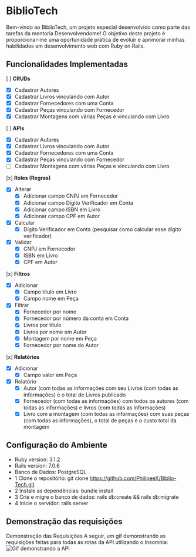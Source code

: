# BiblioTech

Bem-vindo ao BiblioTech, um projeto especial desenvolvido como parte das tarefas da mentoria Desenvolvendome! O objetivo deste projeto é proporcionar-me uma oportunidade prática de evoluir e aprimorar minhas habilidades em desenvolvimento web com Ruby on Rails.


## Funcionalidades Implementadas

[ ] **CRUDs**
- [x] Cadastrar Autores
- [x] Cadastrar Livros vinculando com Autor
- [x] Cadastrar Fornecedores com uma Conta
- [x] Cadastrar Peças vinculando com Fornecedor
- [x] Cadastrar Montagens com várias Peças e vinculando com Livro

[ ] **APIs**
- [x] Cadastrar Autores
- [x] Cadastrar Livros vinculando com Autor
- [x] Cadastrar Fornecedores com uma Conta
- [x] Cadastrar Peças vinculando com Fornecedor
- [ ] Cadastrar Montagens com várias Peças e vinculando com Livro

[x] **Roles (Regras)**
- [x] Alterar
    - [x] Adicionar campo CNPJ em Fornecedor
    - [x] Adicionar campo Dígito Verificador em Conta
    - [x] Adicionar campo ISBN em Livro
    - [x] Adicionar campo CPF em Autor
- [x] Calcular
    - [x] Dígito Verificador em Conta (pesquisar como calcular esse dígito verificador)
- [x] Validar
    - [x] CNPJ em Fornecedor
    - [x] ISBN em Livro
    - [x] CPF em Autor

[x] **Filtros**
- [x] Adicionar
    - [x] Campo título em Livro
    - [x] Campo nome em Peça
- [x] Filtrar
    - [x] Fornecedor por nome
    - [x] Fornecedor por número da conta em Conta
    - [x] Livros por título
    - [x] Livros por nome em Autor
    - [x] Montagem por nome em Peça
    - [x] Fornecedor por nome do Autor

[x] **Relatórios**
- [x] Adicionar
    - [x] Campo valor em Peça
- [x] Relatório
    - [x] Autor (com todas as informações com seu Livros (com todas as informações) e o total de Livros publicado
    - [x] Fornecedor (com todas as informações) com todos os autores (com todas as informações) e livros (com todas as informações)
    - [x] Livro com a montagem (com todas as informações) com suas peças (com todas as informações), o total de peças e o custo total da montagem

## Configuração do Ambiente
- Ruby version: 3.1.2
- Rails version: 7.0.6
- Banco de Dados: PostgreSQL
- 1 Clone o repositório: git clone https://github.com/PhilipeeX/Biblio-Tech.git
- 2 Instale as dependências: bundle install
- 3 Crie e migre o banco de dados: rails db:create && rails db:migrate
- 4 Inicie o servidor: rails server

## Demonstração das requisições
Demonstração das Requisições
A seguir, um gif demonstrando as requisições feitas para todas as rotas da API utilizando o Insomnia:
![Gif demonstrando a API](https://github.com/PhilipeeX/Biblio-Tech/assets/85847179/5f5f0d65-956b-4d77-acfc-163bd5d02748)
